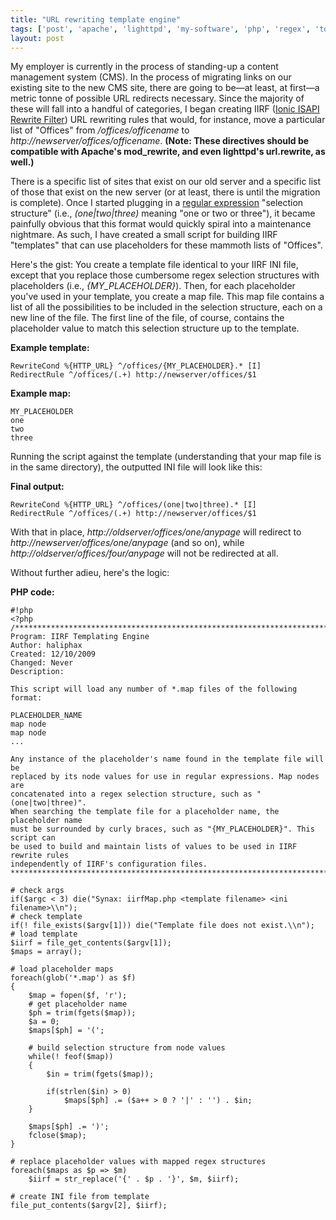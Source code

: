 ```yaml
---
title: "URL rewriting template engine"
tags: ['post', 'apache', 'lighttpd', 'my-software', 'php', 'regex', 'tool']
layout: post
---
```


My employer is currently in the process of standing-up a content
management system (CMS). In the process of migrating links on our
existing site to the new CMS site, there are going to be—at least, at
first—a metric tonne of possible URL redirects necessary. Since the
majority of these will fall into a handful of categories, I began
creating IIRF ([Ionic ISAPI Rewrite
Filter](http://www.codeplex.com/IIRF)) URL rewriting rules that would,
for instance, move a particular list of "Offices" from
*/offices/officename* to *http://newserver/offices/officename*. **(Note:
These directives should be compatible with Apache's mod_rewrite, and
even lighttpd's url.rewrite, as well.)**<!--more-->

There is a specific list of sites that exist on our old server and a
specific list of those that exist on the new server (or at least, there
is until the migration is complete). Once I started plugging in a
[regular expression](http://www.regular-expressions.info) "selection
structure" (i.e., *(one|two|three)* meaning "one or two or three"), it
became painfully obvious that this format would quickly spiral into a
maintenance nightmare. As such, I have created a small script for
building IIRF "templates" that can use placeholders for these mammoth
lists of "Offices".

Here's the gist: You create a template file identical to your IIRF INI
file, except that you replace those cumbersome regex selection
structures with placeholders (i.e., *{MY_PLACEHOLDER}*). Then, for each
placeholder you've used in your template, you create a map file. This
map file contains a list of all the possibilities to be included in the
selection structure, each on a new line of the file. The first line of
the file, of course, contains the placeholder value to match this
selection structure up to the template.

**Example template:**

    RewriteCond %{HTTP_URL} ^/offices/{MY_PLACEHOLDER}.* [I]
    RedirectRule ^/offices/(.+) http://newserver/offices/$1

**Example map:**

    MY_PLACEHOLDER
    one
    two
    three

Running the script against the template (understanding that your map
file is in the same directory), the outputted INI file will look like
this:

**Final output:**

    RewriteCond %{HTTP_URL} ^/offices/(one|two|three).* [I]
    RedirectRule ^/offices/(.+) http://newserver/offices/$1

With that in place, *http://oldserver/offices/one/anypage* will redirect
to *http://newserver/offices/one/anypage* (and so on), while
*http://oldserver/offices/four/anypage* will not be redirected at all.

Without further adieu, here's the logic:

**PHP code:**

    #!php
    <?php
    /*******************************************************************************
    Program: IIRF Templating Engine
    Author: haliphax
    Created: 12/10/2009
    Changed: Never
    Description:

    This script will load any number of *.map files of the following
    format:

    PLACEHOLDER_NAME
    map node
    map node
    ...

    Any instance of the placeholder's name found in the template file will be
    replaced by its node values for use in regular expressions. Map nodes are
    concatenated into a regex selection structure, such as "(one|two|three)".
    When searching the template file for a placeholder name, the placeholder name
    must be surrounded by curly braces, such as "{MY_PLACEHOLDER}". This script can
    be used to build and maintain lists of values to be used in IIRF rewrite rules
    independently of IIRF's configuration files.
    *******************************************************************************/

    # check args
    if($argc < 3) die("Synax: iirfMap.php <template filename> <ini filename>\\n");
    # check template
    if(! file_exists($argv[1])) die("Template file does not exist.\\n");
    # load template
    $iirf = file_get_contents($argv[1]);
    $maps = array();

    # load placeholder maps
    foreach(glob('*.map') as $f)
    {
        $map = fopen($f, 'r');
        # get placeholder name
        $ph = trim(fgets($map));
        $a = 0;
        $maps[$ph] = '(';

        # build selection structure from node values
        while(! feof($map))
        {
            $in = trim(fgets($map));

            if(strlen($in) > 0)
                $maps[$ph] .= ($a++ > 0 ? '|' : '') . $in;
        }

        $maps[$ph] .= ')';
        fclose($map);
    }

    # replace placeholder values with mapped regex structures
    foreach($maps as $p => $m)
        $iirf = str_replace('{' . $p . '}', $m, $iirf);

    # create INI file from template
    file_put_contents($argv[2], $iirf);
